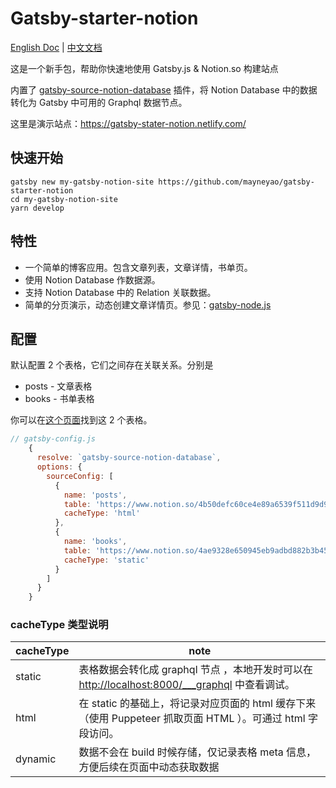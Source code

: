 # Gatsby-starter-notion


[English Doc](README-EN.md) | [中文文档](README.md)

这是一个新手包，帮助你快速地使用 Gatsby.js & Notion.so 构建站点

内置了 [gatsby-source-notion-database](https://github.com/mayneyao/gatsby-source-notion-database) 插件，将 Notion Database 中的数据转化为 Gatsby 中可用的 Graphql 数据节点。

这里是演示站点：https://gatsby-stater-notion.netlify.com/

## 快速开始

```shell
gatsby new my-gatsby-notion-site https://github.com/mayneyao/gatsby-starter-notion
cd my-gatsby-notion-site
yarn develop
```

## 特性

+ 一个简单的博客应用。包含文章列表，文章详情，书单页。
+ 使用 Notion Database 作数据源。
+ 支持 Notion Database 中的 Relation 关联数据。
+ 简单的分页演示，动态创建文章详情页。参见：[gatsby-node.js](gatsby-node.js)

## 配置

默认配置 2 个表格，它们之间存在关联关系。分别是 

+ posts - 文章表格
+ books - 书单表格

你可以在[这个页面](https://www.notion.so/gatsby-starter-notion-2c5e3d685aa341088d4cd8daca52fcc2)找到这 2 个表格。

```js
// gatsby-config.js
    {
      resolve: `gatsby-source-notion-database`,
      options: {
        sourceConfig: [
          {
            name: 'posts',
            table: 'https://www.notion.so/4b50defc60ce4e89a6539f511d9d946f?v=8e71dde4479040b5a3e6ca0d91d3d8e6',
            cacheType: 'html'
          },
          {
            name: 'books',
            table: 'https://www.notion.so/4ae9328e650945eb9adbd882b3b453d3?v=0966bdbd0645437cbcc62e6a933e241c',
            cacheType: 'static'
          }
        ]
      }
    }
```

### cacheType 类型说明

| cacheType | note |
| ----- | ---- |
| static | 表格数据会转化成 graphql 节点 ，本地开发时可以在 [http://localhost:8000/___graphql](http://localhost:8000/___graphql) 中查看调试。 |
| html | 在 static 的基础上，将记录对应页面的 html 缓存下来（使用 Puppeteer 抓取页面 HTML ）。可通过 html 字段访问。|
| dynamic | 数据不会在 build 时候存储，仅记录表格 meta 信息，方便后续在页面中动态获取数据 |

